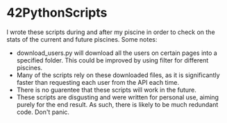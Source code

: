 # 42PythonScripts
I wrote these scripts during and after my piscine in order to check on the stats of the current and future piscines.
Some notes:  
- download_users.py will download all the users on certain pages into a specified folder. This could be improved by using filter for different piscines.
- Many of the scripts rely on these downloaded files, as it is significantly faster than requesting each user from the API each time.
- There is no guarentee that these scripts will work in the future.
- These scripts are disgusting and were written for personal use, aiming purely for the end result. As such, there is likely to be much redundant code. Don't panic.
